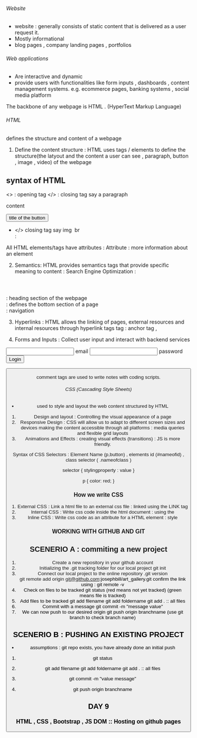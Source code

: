 ###### Website
- website : generally consists of static content that is delivered as a user request it. 
- Mostly informational 
- blog pages , company landing pages , portfolios 

###### Web applications
- Are interactive and dynamic 
- provide users with functionalities like form inputs , dashboards , content management systems. 
e.g. ecommerce pages, banking systems , social media platform 

The backbone of any webpage is HTML . (HyperText Markup Language)
###### HTML 
defines the structure and content of a webpage 

1. Define the content structure : HTML uses tags / elements to define the structure(the latyout and the content a user can see , paragraph, button , image , video) of the webpage 

syntax of HTML
-
<> : opening tag  </> : closing tag
 say a paragraph <p> content </p>
                 <button> title of the button </button>

- </> closing tag
say img <img/>
     br <br/>  : <br>

All HTML elements/tags have attributes : 
Attribute : more information about an element


2. Semantics: HTML provides semantics tags that provide specific meaning to content : Search Engine Optimization : 
<header></header> : heading section of the webpage
<footer></footer> : defines the bottom section of a page 
<nav></nav> : navigation

3. Hyperlinks : HTML allows the linking of pages, external resources and internal resources through hyperlink tags  <a> tag : anchor tag , <link>

4. Forms and Inputs : Collect user input and interact with backend services 
<form>
   <input/> email
   <input/> password
   <button>Login<button>
</form>

comment tags are used to write notes with coding scripts. 
<!-- write comment -->

###### CSS (Cascading Style Sheets)
- used to style and layout the web content structured by HTML

1. Design and layout : Controlling the visual appearance of a page 
2. Responsive Design : CSS will allow us to adapt to different screen sizes and devices making the content accessible through all platforms 
: media queries and flexible grid layouts 
3. Animations and Effects : creating visual effects (transitions) : JS is more friendly. 

Syntax of CSS 
Selectors  : Element Name (p,button) , elements id (#nameofid) , class selector ( .nameofclass )

selector {
    stylingproperty : value
}

p {
    color: red;
}


### How we write CSS 
1. External CSS : Link a html file to an external css file : linked using the LINK tag 
2. Internal CSS : Write css code inside the html document : using the <style></style> 
3. Inline CSS : Write css code as an attribute for a HTML element : style


### WORKING WITH GITHUB AND GIT 

## SCENERIO A : commiting a new project

1. Create a new repository in your github account
2. Initializing the .git tracking folder for our local project
       git init 
3. Connect our local project to the online repository .git version  
   git remote add origin git@github.com:josephbill/art_gallery.git
   confirm the link using : git remote -v
4. Check on files to be tracked 
    git status (red means not yet tracked) (green means file is tracked)
5. Add files to be tracked 
     git add filename
     git add foldername
     git add .  :: all files 
6. Commit with a message 
     git commit -m "message value"
7. We can now push to our desired origin 
     git push origin branchname  (use git branch to check branch name)



## SCENERIO B : PUSHING AN EXISTING PROJECT 
- assumptions : git repo exists, you have already done an initial push 

1. git status
2.   git add filename
     git add foldername
     git add .  :: all files 

3. git commit -m "value message"
4. git push origin branchname


## DAY 9 
### HTML , CSS , Bootstrap , JS DOM :: Hosting on github pages 